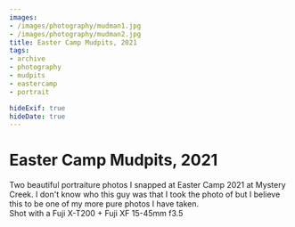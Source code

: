 ```yaml
---
images:
- /images/photography/mudman1.jpg
- /images/photography/mudman2.jpg
title: Easter Camp Mudpits, 2021
tags: 
- archive
- photography
- mudpits
- eastercamp
- portrait

hideExif: true
hideDate: true
---
```


# Easter Camp Mudpits, 2021

Two beautiful portraiture photos I snapped at Easter Camp 2021 at Mystery Creek. I don't know who this guy was that I took the photo of but I believe this to be one of my more pure photos I have taken. <br>
Shot with a Fuji X-T200 + Fuji XF 15-45mm f3.5